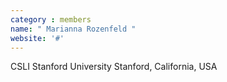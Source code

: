 ```yaml
---
category : members
name: " Marianna Rozenfeld " 
website: '#'
---
```

CSLI
Stanford University
Stanford, California, USA

